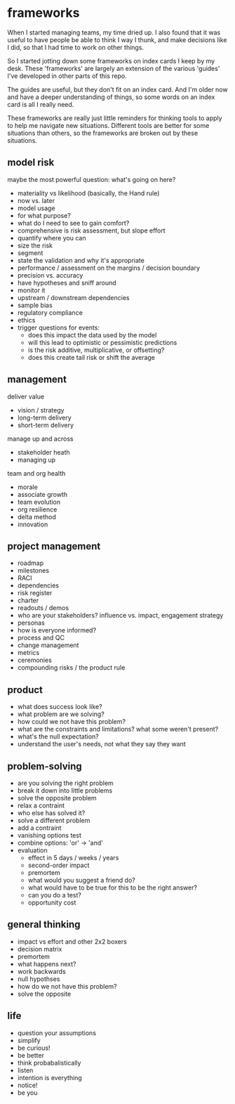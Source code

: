 # frameworks

When I started managing teams, my time dried up. I also found that it was useful to have people be able to think I way I thunk, and make decisions like I did, so that I had time to work on other things.

So I started jotting down some frameworks on index cards I keep by my desk. These 'frameworks' are largely an extension of the various 'guides' I've developed in other parts of this repo.

The guides are useful, but they don't fit on an index card. And I'm older now and have a deeper understanding of things, so some words on an index card is all I really need.

These frameworks are really just little reminders for thinking tools to apply to help me navigate new situations. Different tools are better for some situations than others, so the frameworks are broken out by these situations.


## model risk

maybe the most powerful question: what's going on here?

- materiality vs likelihood (basically, the Hand rule)
- now vs. later
- model usage
- for what purpose?
- what do I need to see to gain comfort?
- comprehensive is risk assessment, but slope effort
- quantify where you can
- size the risk
- segment
- state the validation and why it's appropriate
- performance / assessment on the margins / decision boundary
- precision vs. accuracy
- have hypotheses and sniff around
- monitor it 
- upstream / downstream dependencies
- sample bias
- regulatory compliance
- ethics
- trigger questions for events:
  - does this impact the data used by the model
  - will this lead to optimistic or pessimistic predictions
  - is the risk additive, multiplicative, or offsetting?
  - does this create tail risk or shift the average


## management

deliver value
- vision / strategy
- long-term delivery
- short-term delivery

manage up and across
- stakeholder heath
- managing up

team and org health
- morale
- associate growth
- team evolution
- org resilience
- delta method
- innovation


## project management

- roadmap
- milestones
- RACI
- dependencies
- risk register
- charter
- readouts / demos
- who are your stakeholders? influence vs. impact, engagement strategy
- personas
- how is everyone informed?
- process and QC
- change management
- metrics
- ceremonies
- compounding risks / the product rule


## product

- what does success look like?
- what problem are we solving?
- how could we not have this problem?
- what are the constraints and limitations? what some weren't present?
- what's the null expectation?
- understand the user's needs, not what they say they want

## problem-solving 

- are you solving the right problem
- break it down into little problems
- solve the opposite problem
- relax a contraint
- who else has solved it?
- solve a different problem
- add a contraint
- vanishing options test
- combine options: 'or' -> 'and'
- evaluation
	- effect in 5 days / weeks / years
	- second-order impact
	- premortem
	- what would you suggest a friend do?
	- what would have to be true for this to be the right answer?
	- can you do a test?
	- opportunity cost

## general thinking

- impact vs effort and other 2x2 boxers
- decision matrix
- premortem
- what happens next?
- work backwards
- null hypothses
- how do we not have this problem?
- solve the opposite

## life

- question your assumptions
- simplify
- be curious!
- be better
- think probabalistically
- listen
- intention is everything
- notice!
- be you
